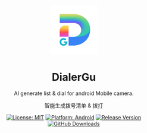 <p align="center">
  <img src="dg.png" alt="应用Logo" width="128"/>
</p>

<h1 align="center">DialerGu</h1>

<p align="center">
  AI generate list & dial for android Mobile camera.
</p>
<p align="center">
  智能生成拨号清单 & 拨打
</p>


<p align="center">
    <a href="LICENSE"><img src="https://img.shields.io/badge/License-MIT-yellow.svg" alt="License: MIT"></a>
    <a href="#"><img src="https://img.shields.io/badge/Android-11.0%2B-green.svg" alt="Platform: Android"></a>
    <a href="https://github.com/your-username/your-repo/releases"><img src="https://img.shields.io/github/v/release/your-username/your-repo" alt="Release Version"></a>
    <a href="https://github.com/your-username/your-repo/releases"><img src="https://img.shields.io/github/downloads/your-username/your-repo/total" alt="GitHub Downloads"></a>
</p>
